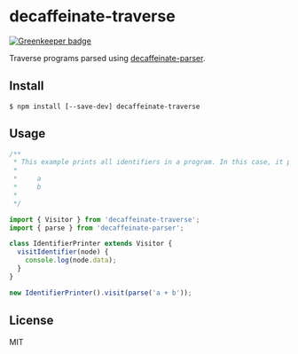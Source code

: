 # decaffeinate-traverse

[![Greenkeeper badge](https://badges.greenkeeper.io/decaffeinate/decaffeinate-traverse.svg)](https://greenkeeper.io/)

Traverse programs parsed using [decaffeinate-parser][decaffeinate-parser].

## Install

```
$ npm install [--save-dev] decaffeinate-traverse
```

## Usage

```js
/**
 * This example prints all identifiers in a program. In this case, it prints:
 *
 *     a
 *     b
 *
 */

import { Visitor } from 'decaffeinate-traverse';
import { parse } from 'decaffeinate-parser';

class IdentifierPrinter extends Visitor {
  visitIdentifier(node) {
    console.log(node.data);
  }
}

new IdentifierPrinter().visit(parse('a + b'));
```

## License

MIT


[decaffeinate-parser]: https://github.com/eventualbuddha/decaffeinate-parser
